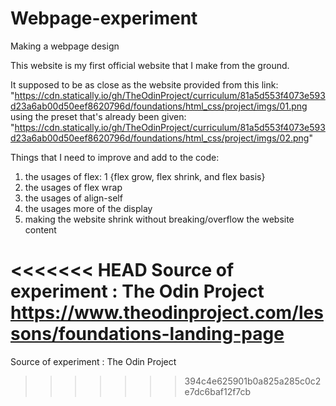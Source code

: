 # Webpage-experiment
Making a webpage design

This website is my first official website that I make from the ground.

It supposed to be as close as the website provided from this link:
"https://cdn.statically.io/gh/TheOdinProject/curriculum/81a5d553f4073e593d23a6ab00d50eef8620796d/foundations/html_css/project/imgs/01.png
using the preset that's already been given:
"https://cdn.statically.io/gh/TheOdinProject/curriculum/81a5d553f4073e593d23a6ab00d50eef8620796d/foundations/html_css/project/imgs/02.png"

Things that I need to improve and add to the code: 
1. the usages of flex: 1 {flex grow, flex shrink, and flex basis}
2. the usages of flex wrap
3. the usages of align-self
4. the usages more of the display
5. making the website shrink without breaking/overflow the website content

<<<<<<< HEAD
Source of experiment : The Odin Project
https://www.theodinproject.com/lessons/foundations-landing-page
=======
Source of experiment : The Odin Project
>>>>>>> 394c4e625901b0a825a285c0c2e7dc6baf12f7cb
